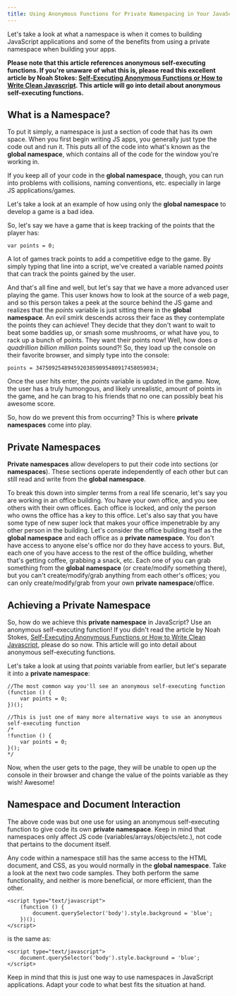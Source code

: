 ```yaml
---
title: Using Anonymous Functions for Private Namespacing in Your JavaScript Apps
---
```

Let's take a look at what a namespace is when it comes to building JavaScript applications and some of the benefits from using a private namespace when building your apps.

**Please note that this article references anonymous self-executing functions. If you're unaware of what this is, please read this excellent article by Noah Stokes: [Self-Executing Anonymous Functions or How to Write Clean Javascript](http://esbueno.noahstokes.com/post/77292606977/self-executing-anonymous-functions-or-how-to-write). This article will go into detail about anonymous self-executing functions.**

## What is a Namespace?

To put it simply, a namespace is just a section of code that has its own space. When you first begin writing JS apps, you generally just type the code out and run it. This puts all of the code into what's known as the **global namespace**, which contains all of the code for the window you're working in.

If you keep all of your code in the **global namespace**, though, you can run into problems with collisions, naming conventions, etc. especially in large JS applications/games.

Let's take a look at an example of how using only the **global namespace** to develop a game is a bad idea.

So, let's say we have a game that is keep tracking of the points that the player has:

    var points = 0;

A lot of games track points to add a competitive edge to the game. By simply typing that line into a script, we've created a variable named _points_ that can track the points gained by the user.

And that's all fine and well, but let's say that we have a more advanced user playing the game. This user knows how to look at the source of a web page, and so this person takes a peek at the source behind the JS game and realizes that the _points_ variable is just sitting there in the **global namespace**. An evil smirk descends across their face as they contemplate the points they can achieve! They decide that they don't want to wait to beat some baddies up, or smash some mushrooms, or what have you, to rack up a bunch of points. They want their points now! Well, how does _a quadrillion billion million_ points sound?! So, they load up the console on their favorite browser, and simply type into the console:

    points = 34750925489459203859095480917458059034;

Once the user hits enter, the _points_ variable is updated in the game. Now, the user has a truly humongous, and likely unrealistic, amount of points in the game, and he can brag to his friends that no one can possibly beat his awesome score.

So, how do we prevent this from occurring? This is where **private namespaces** come into play.

## Private Namespaces

**Private namespaces** allow developers to put their code into sections (or **namespaces**). These sections operate independently of each other but can still read and write from the **global namespace**.

To break this down into simpler terms from a real life scenario, let's say you are working in an office building. You have your own office, and you see others with their own offices. Each office is locked, and only the person who owns the office has a key to this office. Let's also say that you have some type of new super lock that makes your office impenetrable by any other person in the building. Let's consider the office building itself as the **global namespace** and each office as a **private namespace**. You don't have access to anyone else's office nor do they have access to yours. But, each one of you have access to the rest of the office building, whether that's getting coffee, grabbing a snack, etc. Each one of you can grab something from the **global namespace** (or create/modify something there), but you can't create/modify/grab anything from each other's offices; you can only create/modify/grab from your own **private namespace**/office.

## Achieving a Private Namespace

So, how do we achieve this **private namespace** in JavaScript? Use an anonymous self-executing function! If you didn't read the article by Noah Stokes, [Self-Executing Anonymous Functions or How to Write Clean Javascript](http://esbueno.noahstokes.com/post/77292606977/self-executing-anonymous-functions-or-how-to-write), please do so now. This article will go into detail about anonymous self-executing functions.

Let's take a look at using that _points_ variable from earlier, but let's separate it into a **private namespace**:

    //The most common way you'll see an anonymous self-executing function
    (function () {
        var points = 0;
    })();

    //This is just one of many more alternative ways to use an anonymous self-executing function
    /*
    !function () {
        var points = 0;
    }();
    */

Now, when the user gets to the page, they will be unable to open up the console in their browser and change the value of the points variable as they wish! Awesome!

## Namespace and Document Interaction

The above code was but one use for using an anonymous self-executing function to give code its own **private namespace**. Keep in mind that namespaces only affect JS code (variables/arrays/objects/etc.), not code that pertains to the document itself.

Any code within a namespace still has the same access to the HTML document, and CSS, as you would normally in the **global namespace**. Take a look at the next two code samples. They both perform the same functionality, and neither is more beneficial, or more efficient, than the other.

    <script type="text/javascript">
        (function () {
            document.querySelector('body').style.background = 'blue';
        })();
    </script>

is the same as:

    <script type="text/javascript">
        document.querySelector('body').style.background = 'blue';
    </script>

Keep in mind that this is just one way to use namespaces in JavaScript applications. Adapt your code to what best fits the situation at hand.